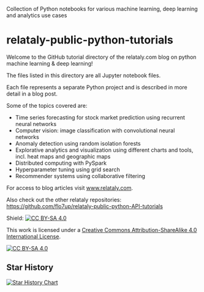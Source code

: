 Collection of Python notebooks for various machine learning, deep learning and analytics use cases

# relataly-public-python-tutorials
Welcome to the GitHub tutorial directory of the relataly.com blog on python machine learning & deep learning!

The files listed in this directory are all Jupyter notebook files.

Each file represents a separate Python project and is described in more detail in a blog post.

Some of the topics covered are:
- Time series forecasting for stock market prediction using recurrent neural networks 
- Computer vision: image classification with convolutional neural networks
- Anomaly detection using random isolation forests
- Explorative analytics and visualization using different charts and tools, incl. heat maps and geographic maps 
- Distributed computing with PySpark 
- Hyperparameter tuning using grid search
- Recommender systems using collaborative filtering

For access to blog articles visit www.relataly.com.

Also check out the other relataly repositories:
https://github.com/flo7up/relataly-public-python-API-tutorials

Shield: [![CC BY-SA 4.0][cc-by-sa-shield]][cc-by-sa]

This work is licensed under a
[Creative Commons Attribution-ShareAlike 4.0 International License][cc-by-sa].

[![CC BY-SA 4.0][cc-by-sa-image]][cc-by-sa]

[cc-by-sa]: http://creativecommons.org/licenses/by-sa/4.0/
[cc-by-sa-image]: https://licensebuttons.net/l/by-sa/4.0/88x31.png
[cc-by-sa-shield]: https://img.shields.io/badge/License-CC%20BY--SA%204.0-lightgrey.svg

## Star History

[![Star History Chart](https://api.star-history.com/svg?repos=flo7up/relataly-public-python-tutorials&type=Date)](https://star-history.com/#flo7up/relataly-public-python-tutorials&Date)
